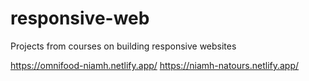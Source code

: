 # responsive-web
Projects from courses on building responsive websites

https://omnifood-niamh.netlify.app/
https://niamh-natours.netlify.app/
